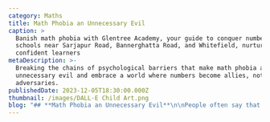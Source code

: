 ```yaml
---
category: Maths
title: Math Phobia an Unnecessary Evil
caption: >
  Banish math phobia with Glentree Academy, your guide to conquer numbers! CBSE
  schools near Sarjapur Road, Bannerghatta Road, and Whitefield, nurture
  confident learners
metaDescription: >-
  Breaking the chains of psychological barriers that make math phobia an
  unnecessary evil and embrace a world where numbers become allies, not
  adversaries.
publishedDate: 2023-12-05T18:30:00.000Z
thumbnail: /images/DALL·E Child Art.png
blog: "## **Math Phobia an Unnecessary Evil**\n\nPeople often say that math should be made interesting. Isn’t it already?\n\n[Math](https://www.glentreeacademy.com/blogs/math-phobia-an-unnecessary-evil \"Math\") is a language that helps in understanding the world around us. It helps us nurture qualities like spatial and critical thinking, power of reasoning and Mathematics and offers rationality of thought. Be it a chef or a farmer, a carpenter, a shopkeeper or a mechanic.\n\nWherever we see, whatever we see has Math in it. For instance, fractals in nature, banking, digital technology, travel, health care, agriculture, and many more.\_\n\nBut it is unfortunate to know that math is considered to be an arid subject. The majority of students have an aversion to math class, find it boring and often question themselves\_\"Am I ever going to use this?”. There is widespread anxiety among the students that scares them throughout their school life. This is the current state of the subject in most of the [Best CBSE Schools in Sarjapur Road](https://www.glentreeacademy.com/glentree-sarjapur \"Best CBSE Schools in Sarjapur Road\").\n\n## Why do many students struggle in Mathematics?\n\nMost of the students study Math to pass their grades. Though few students manage to score good grades in Math, that does not mean they enjoy learning the subject. So, is it the problem of the students or the subject? Well, the answer is that it is neither students nor the subject that is responsible for this issue. Instead, it’s the way it is taught. Math is taught in isolation and that makes students struggle to relate to it in real-life situations. A lack of relevance makes this subject seem obscure. Hence students find math abstracts.\n\nThe current need is to create math awareness in our everyday lives and highlight its application in various fields.\_\n\n### Can the education system and teachers help students to improve their interest in mathematics?\n\n[Best CBSE Schools in Whitefield](https://www.glentreeacademy.com/glentree-whitefield \"Best CBSE Schools in Whitefield\") are the places where we can change the attitude of students towards Math. It is very essential to first establish the need for learning the subject and to make learning Math more fun. Math should be more than just solving problems and getting the right answers. The approach that is followed now needs to be changed. For example, while teaching graphs we just highlight how to plot the graph and different types of graphs. Instead, we need to help students understand the need for different graphs and their uses in different fields. This is when they will connect it to real life and understand the need to study graphs.\_\n\nSo, when a new concept is introduced, one should start with an interesting real-world problem. Let's take another example – profit and loss. Here instead of defining profit and loss, we must let the students build a model of an amusement park, take ownership, and run their amusement park. During this process, students not only enjoy but also learn the concepts and understand their importance. When an abstract concept needs to be introduced, first give a concrete example, and later connect it to the abstract concept. There are many such ways where we can involve students and make learning math more fun and interesting.\n\nIntegrating Mathematics into other subjects like History, Science, and Geography also plays a vital role in creating interest among students. One of the best examples is introducing Roman numbers. There are quite a lot of students who still wonder why they need to learn Roman numbers. I am sure a few of them who are reading this article have the same question. The reason is that most of us were taught that Roman numbers are a different set of numbers with different symbols. The focus was to write Roman numbers to Hindu Arabic numbers and vice versa. The same method is followed even today in [Best CBSE Schools in Bannerghatta Road](https://www.glentreeacademy.com/glentree-bannerghatta \"Best CBSE Schools in Bannerghatta Road\"). But have we ever tried to encourage the students to explore why there was a need for different number systems, how they evolved, how the Roman numbers came into existence and why we use Hindu Arabic numbers these days instead of Roman numbers? Isn’t that integrating History with Math? Won’t that be interesting information which will leave its mark and spark curiosity?\_\n\nAs we go to higher grades, we can pose a few open-ended questions and trigger their intellect to find an answer. For example, a question like\_\"Why tree trunk is cylindrical in shape and not any other shape?\"\_expects them to use their knowledge of science and Math. Though they cannot find an answer to it at once, the process of finding the answer itself will make it more interesting.\n\nIt is in the teacher's hands to tune the student’s perception of the subject.\n\nLet us change the approach to teaching math and make it more exciting to learn Math. Let us eliminate the fear and apprehension students have towards the subject. Let us help our students admire and uncover the beauty of Math.\n"
---
```



